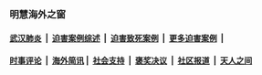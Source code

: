 
### 明慧海外之窗

####  [武汉肺炎](indexes/365.md?t=02172300) &nbsp;|&nbsp;  [迫害案例综述](indexes/328.md?t=02172300) &nbsp;|&nbsp; [迫害致死案例](indexes/277.md?t=02172300)  &nbsp;|&nbsp; [更多迫害案例](indexes/81.md?t=02172300)  &nbsp;|&nbsp; 
####  [时事评论](indexes/19.md?t=02172300) &nbsp;|&nbsp; [海外简讯](indexes/245.md?t=02172300)&nbsp;|&nbsp;  [社会支持](indexes/140.md?t=02172300) &nbsp;|&nbsp; [褒奖决议](indexes/282.md?t=02172300) &nbsp;|&nbsp; [社区报道](indexes/91.md?t=02172300)  &nbsp;|&nbsp; [天人之间](indexes/78.md?t=02172300) 

